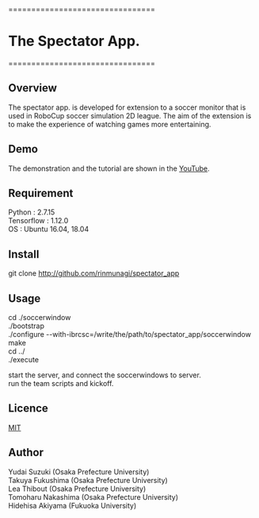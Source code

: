 ================================

#  __The Spectator App.__

================================

## Overview  
The spectator app. is developed for extension to a soccer monitor that is used in RoboCup soccer simulation 2D league. 
The aim of the extension is to make the experience of watching games more entertaining. 

## Demo
The demonstration and the tutorial are shown in the [YouTube](https://youtu.be/XFsRj6JVx_E).

## Requirement
Python : 2.7.15  
Tensorflow : 1.12.0  
OS : Ubuntu 16.04, 18.04  

## Install
git clone http://github.com/rinmunagi/spectator_app

## Usage
cd ./soccerwindow  
./bootstrap  
./configure --with-ibrcsc=/write/the/path/to/spectator_app/soccerwindow  
make  
cd ../  
./execute  

start the server, and connect the soccerwindows to server.  
run the team scripts and kickoff.  

## Licence

[MIT](https://github.com/rinmunagi/spectator_app/LICENCE)


## Author
Yudai Suzuki (Osaka Prefecture University)  
Takuya Fukushima (Osaka Prefecture University)  
Lea Thibout (Osaka Prefecture University)  
Tomoharu Nakashima (Osaka Prefecture University)  
Hidehisa Akiyama (Fukuoka University)  

